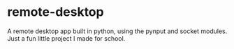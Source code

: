 # remote-desktop
A remote desktop app built in python, using the pynput and socket modules. Just a fun little project I made for school.
